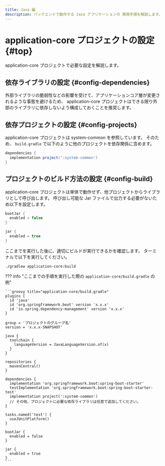 ```yaml
---
title: Java 編
description: バックエンドで動作する Java アプリケーションの 開発手順を解説します。
---
```


# application-core プロジェクトの設定 {#top}

application-core プロジェクトで必要な設定を解説します。

## 依存ライブラリの設定 {#config-dependencies}

外部ライブラリの脆弱性などの影響を受けて、アプリケーションコア層が変更されるような事態を避けるため、 application-core プロジェクトはできる限り外部のライブラリに依存しないよう構成しておくことを推奨します。

## 依存プロジェクトの設定 {#config-projects}

application-core プロジェクトは system-common を参照しています。
そのため、 `build.gradle` で以下のように他のプロジェクトを依存関係に含めます。
  
```groovy title="application-core/build.gradle"
dependencies {
  implementation project(':system-common')
}
```

## プロジェクトのビルド方法の設定 {#config-build}

application-core プロジェクトは単体で動作せず、他プロジェクトからライブラリとして呼び出します。
呼び出し可能な Jar ファイルで出力する必要がないため以下を設定します。

```groovy title="application-core/build.gradle"
bootJar {
  enabled = false
}

jar {
  enabled = true
}
```

ここまでを実行した後に、適切にビルドが実行できるかを確認します。
ターミナルで以下を実行してください。

```winbatch title="application-core プロジェクトのビルド"
./gradlew application-core:build
```

??? info "ここまでの手順を実行した際の `application-core/build.gradle` の例"

    ```groovy title="application-core/build.gradle"
    plugins {
      id 'java'
      id 'org.springframework.boot' version 'x.x.x'
      id 'io.spring.dependency-management' version 'x.x.x'
    }

    group = 'プロジェクトのグループ名'
    version = 'x.x.x-SNAPSHOT'

    java {
      toolchain {
        languageVersion = JavaLanguageVersion.of(x)
      }
    }

    repositories {
      mavenCentral()
    }

    dependencies {
      implementation 'org.springframework.boot:spring-boot-starter'
      testImplementation 'org.springframework.boot:spring-boot-starter-test'
      implementation project(':system-common')
      // その他、プロジェクトに必要な依存ライブラリは任意で追加してください。
    }

    tasks.named('test') {
      useJUnitPlatform()
    }

    bootJar {
      enabled = false
    }

    jar {
      enabled = true
    }
    ```
